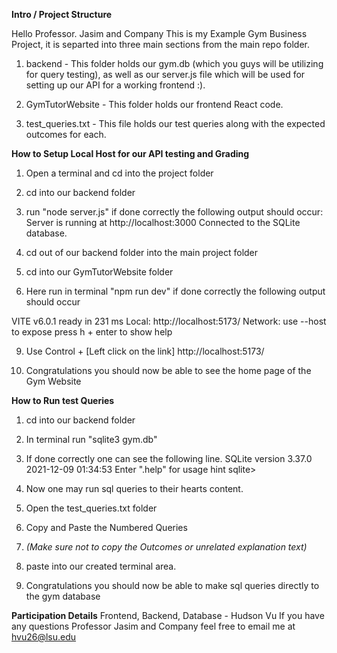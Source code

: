 ****Intro / Project Structure****

Hello Professor. Jasim and Company 
This is my Example Gym Business Project, it is separted into three main sections from the main repo folder.

1. backend - This folder holds our gym.db (which you guys will be utilizing for query testing), as well as our server.js file which will be used for setting up our API for a working frontend :).

2. GymTutorWebsite - This folder holds our frontend React code.

3. test_queries.txt - This file holds our test queries along with the expected outcomes for each.


****How to Setup Local Host for our API testing and Grading****
1. Open a terminal and cd into the project folder

2. cd into our backend folder
  
4. run "node server.js"
   if done correctly the following output should occur:
   Server is running at http://localhost:3000
   Connected to the SQLite database.

5. cd out of our backend folder into the main project folder
   
7.  cd into our GymTutorWebsite folder

8. Here run in terminal "npm run dev"
  if done correctly the following output should occur

  VITE v6.0.1  ready in 231 ms
  Local:   http://localhost:5173/
  Network: use --host to expose
  press h + enter to show help

9. Use Control + [Left click on the link] http://localhost:5173/

10. Congratulations you should now be able to see the home page of the Gym Website

****How to Run test Queries****

1. cd into our backend folder

2. In terminal run "sqlite3 gym.db"

3. If done correctly one can see the following line.
  SQLite version 3.37.0 2021-12-09 01:34:53
  Enter ".help" for usage hint
  sqlite>

4. Now one may run sql queries to their hearts content.

5. Open the test_queries.txt folder

6. Copy and Paste the Numbered Queries
7. *(Make sure not to copy the Outcomes or unrelated explanation text)*

8. paste into our created terminal area.

9. Congratulations you should now be able to make sql queries directly to the gym database

****Participation Details****
Frontend, Backend, Database - Hudson Vu
If you have any questions Professor Jasim and Company feel free to email me at hvu26@lsu.edu
